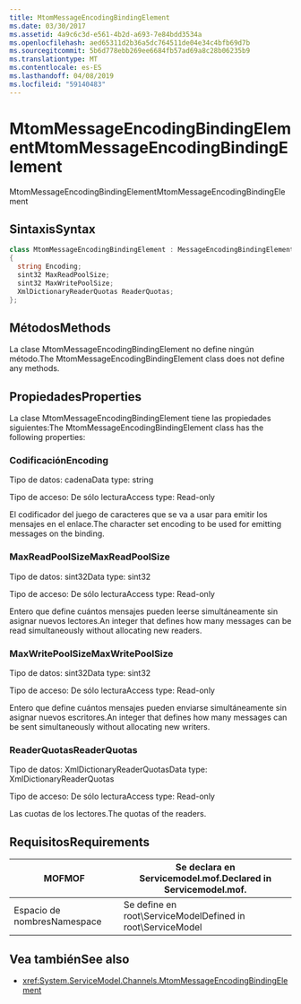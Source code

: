 ```yaml
---
title: MtomMessageEncodingBindingElement
ms.date: 03/30/2017
ms.assetid: 4a9c6c3d-e561-4b2d-a693-7e84bdd3534a
ms.openlocfilehash: aed65311d2b36a5dc764511de04e34c4bfb69d7b
ms.sourcegitcommit: 5b6d778ebb269ee6684fb57ad69a8c28b06235b9
ms.translationtype: MT
ms.contentlocale: es-ES
ms.lasthandoff: 04/08/2019
ms.locfileid: "59140483"
---
```

# <a name="mtommessageencodingbindingelement"></a><span data-ttu-id="fee63-102">MtomMessageEncodingBindingElement</span><span class="sxs-lookup"><span data-stu-id="fee63-102">MtomMessageEncodingBindingElement</span></span>
<span data-ttu-id="fee63-103">MtomMessageEncodingBindingElement</span><span class="sxs-lookup"><span data-stu-id="fee63-103">MtomMessageEncodingBindingElement</span></span>  
  
## <a name="syntax"></a><span data-ttu-id="fee63-104">Sintaxis</span><span class="sxs-lookup"><span data-stu-id="fee63-104">Syntax</span></span>  
  
```csharp
class MtomMessageEncodingBindingElement : MessageEncodingBindingElement  
{  
  string Encoding;  
  sint32 MaxReadPoolSize;  
  sint32 MaxWritePoolSize;  
  XmlDictionaryReaderQuotas ReaderQuotas;  
};  
```  
  
## <a name="methods"></a><span data-ttu-id="fee63-105">Métodos</span><span class="sxs-lookup"><span data-stu-id="fee63-105">Methods</span></span>  
 <span data-ttu-id="fee63-106">La clase MtomMessageEncodingBindingElement no define ningún método.</span><span class="sxs-lookup"><span data-stu-id="fee63-106">The MtomMessageEncodingBindingElement class does not define any methods.</span></span>  
  
## <a name="properties"></a><span data-ttu-id="fee63-107">Propiedades</span><span class="sxs-lookup"><span data-stu-id="fee63-107">Properties</span></span>  
 <span data-ttu-id="fee63-108">La clase MtomMessageEncodingBindingElement tiene las propiedades siguientes:</span><span class="sxs-lookup"><span data-stu-id="fee63-108">The MtomMessageEncodingBindingElement class has the following properties:</span></span>  
  
### <a name="encoding"></a><span data-ttu-id="fee63-109">Codificación</span><span class="sxs-lookup"><span data-stu-id="fee63-109">Encoding</span></span>  
 <span data-ttu-id="fee63-110">Tipo de datos: cadena</span><span class="sxs-lookup"><span data-stu-id="fee63-110">Data type: string</span></span>  
  
 <span data-ttu-id="fee63-111">Tipo de acceso: De sólo lectura</span><span class="sxs-lookup"><span data-stu-id="fee63-111">Access type: Read-only</span></span>  
  
 <span data-ttu-id="fee63-112">El codificador del juego de caracteres que se va a usar para emitir los mensajes en el enlace.</span><span class="sxs-lookup"><span data-stu-id="fee63-112">The character set encoding to be used for emitting messages on the binding.</span></span>  
  
### <a name="maxreadpoolsize"></a><span data-ttu-id="fee63-113">MaxReadPoolSize</span><span class="sxs-lookup"><span data-stu-id="fee63-113">MaxReadPoolSize</span></span>  
 <span data-ttu-id="fee63-114">Tipo de datos: sint32</span><span class="sxs-lookup"><span data-stu-id="fee63-114">Data type: sint32</span></span>  
  
 <span data-ttu-id="fee63-115">Tipo de acceso: De sólo lectura</span><span class="sxs-lookup"><span data-stu-id="fee63-115">Access type: Read-only</span></span>  
  
 <span data-ttu-id="fee63-116">Entero que define cuántos mensajes pueden leerse simultáneamente sin asignar nuevos lectores.</span><span class="sxs-lookup"><span data-stu-id="fee63-116">An integer that defines how many messages can be read simultaneously without allocating new readers.</span></span>  
  
### <a name="maxwritepoolsize"></a><span data-ttu-id="fee63-117">MaxWritePoolSize</span><span class="sxs-lookup"><span data-stu-id="fee63-117">MaxWritePoolSize</span></span>  
 <span data-ttu-id="fee63-118">Tipo de datos: sint32</span><span class="sxs-lookup"><span data-stu-id="fee63-118">Data type: sint32</span></span>  
  
 <span data-ttu-id="fee63-119">Tipo de acceso: De sólo lectura</span><span class="sxs-lookup"><span data-stu-id="fee63-119">Access type: Read-only</span></span>  
  
 <span data-ttu-id="fee63-120">Entero que define cuántos mensajes pueden enviarse simultáneamente sin asignar nuevos escritores.</span><span class="sxs-lookup"><span data-stu-id="fee63-120">An integer that defines how many messages can be sent simultaneously without allocating new writers.</span></span>  
  
### <a name="readerquotas"></a><span data-ttu-id="fee63-121">ReaderQuotas</span><span class="sxs-lookup"><span data-stu-id="fee63-121">ReaderQuotas</span></span>  
 <span data-ttu-id="fee63-122">Tipo de datos: XmlDictionaryReaderQuotas</span><span class="sxs-lookup"><span data-stu-id="fee63-122">Data type: XmlDictionaryReaderQuotas</span></span>  
  
 <span data-ttu-id="fee63-123">Tipo de acceso: De sólo lectura</span><span class="sxs-lookup"><span data-stu-id="fee63-123">Access type: Read-only</span></span>  
  
 <span data-ttu-id="fee63-124">Las cuotas de los lectores.</span><span class="sxs-lookup"><span data-stu-id="fee63-124">The quotas of the readers.</span></span>  
  
## <a name="requirements"></a><span data-ttu-id="fee63-125">Requisitos</span><span class="sxs-lookup"><span data-stu-id="fee63-125">Requirements</span></span>  
  
|<span data-ttu-id="fee63-126">MOF</span><span class="sxs-lookup"><span data-stu-id="fee63-126">MOF</span></span>|<span data-ttu-id="fee63-127">Se declara en Servicemodel.mof.</span><span class="sxs-lookup"><span data-stu-id="fee63-127">Declared in Servicemodel.mof.</span></span>|  
|---------|-----------------------------------|  
|<span data-ttu-id="fee63-128">Espacio de nombres</span><span class="sxs-lookup"><span data-stu-id="fee63-128">Namespace</span></span>|<span data-ttu-id="fee63-129">Se define en root\ServiceModel</span><span class="sxs-lookup"><span data-stu-id="fee63-129">Defined in root\ServiceModel</span></span>|  
  
## <a name="see-also"></a><span data-ttu-id="fee63-130">Vea también</span><span class="sxs-lookup"><span data-stu-id="fee63-130">See also</span></span>

- <xref:System.ServiceModel.Channels.MtomMessageEncodingBindingElement>

